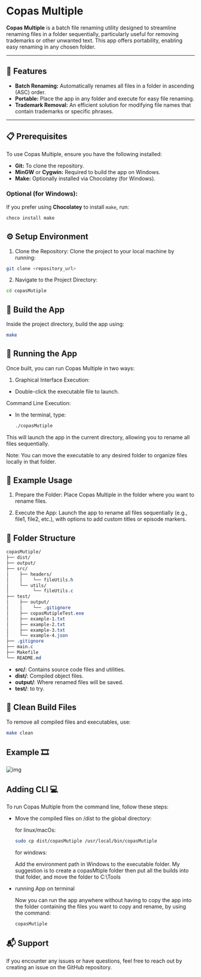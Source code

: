 # Copas Multiple

**Copas Multiple** is a batch file renaming utility designed to streamline renaming files in a folder sequentially, particularly useful for removing trademarks or other unwanted text. This app offers portability, enabling easy renaming in any chosen folder.

---

## 🌟 Features

- **Batch Renaming:** Automatically renames all files in a folder in ascending (ASC) order.
- **Portable:** Place the app in any folder and execute for easy file renaming.
- **Trademark Removal:** An efficient solution for modifying file names that contain trademarks or specific phrases.

---

## 📋 Prerequisites

To use Copas Multiple, ensure you have the following installed:

- **Git:** To clone the repository.
- **MinGW** or **Cygwin:** Required to build the app on Windows.
- **Make:** Optionally installed via Chocolatey (for Windows).

### Optional (for Windows):

If you prefer using **Chocolatey** to install `make`, run:
```bash
choco install make
```

## ⚙️ Setup Environment

1. Clone the Repository: Clone the project to your local machine by running:
```bash
git clone <repository_url>
```
2. Navigate to the Project Directory:
```bash
cd copasMutiple
```

## 🔨 Build the App
Inside the project directory, build the app using:
```bash
make
```

## 🚀 Running the App
Once built, you can run Copas Multiple in two ways:

1. Graphical Interface Execution:
- Double-click the executable file to launch.

Command Line Execution:
- In the terminal, type:
  ```bash
  ./copasMutiple
  ```

This will launch the app in the current directory, allowing you to rename all files sequentially.

Note: You can move the executable to any desired folder to organize files locally in that folder.

## 📝 Example Usage

1. Prepare the Folder: Place Copas Multiple in the folder where you want to rename files.

2. Execute the App: Launch the app to rename all files sequentially (e.g., file1, file2, etc.), with options to add custom titles or episode markers.

## 📂 Folder Structure
```css
copasMutiple/
├── dist/
├── output/
├── src/
│    ├── headers/
│    │    └── fileUtils.h
│    └── utils/
│         └── fileUtils.c
├── test/
│    ├── output/
│    │    └── .gitignore
│    ├── copasMutipleTest.exe
│    ├── example-1.txt
│    ├── example-2.txt
│    ├── example-3.txt
│    └── example-4.json
├── .gitignore
├── main.c
├── Makefile
└── README.md
```

- **src/**: Contains source code files and utilities.
- **dist/**: Compiled object files.
- **output/**: Where renamed files will be saved.
- **test/**: to try.

## 🧹 Clean Build Files
To remove all compiled files and executables, use:
```bash
make clean
```

## Example  🎞️
![img](https://i.giphy.com/media/v1.Y2lkPTc5MGI3NjExYWVpcm94MXV0aHg3NmFuM3FmZzcwY2JweTd5bTZuNWN3OHFicTZibSZlcD12MV9pbnRlcm5hbF9naWZfYnlfaWQmY3Q9Zw/ertODta6JFjOnP7QHj/giphy-downsized-large.gif)

## Adding CLI 💻
To run Copas Multiple from the command line, follow these steps:

- Move the compiled files on /dist to the global directory:

  for linux/macOs:
  ```bash
  sudo cp dist/copasMutiple /usr/local/bin/copasMutiple
  ```
  for windows:

  Add the environment path in Windows to the executable folder. My suggestion is to create a copasMtiple folder then put all the builds into that folder, and move the folder to C:\\Tools

- running App on terminal

  Now you can run the app anywhere without having to copy the app into the folder containing the files you want to copy and rename, by using the command:
  ```bash
  copasMutiple
  ```

## 📬 Support

If you encounter any issues or have questions, feel free to reach out by creating an issue on the GitHub repository.
